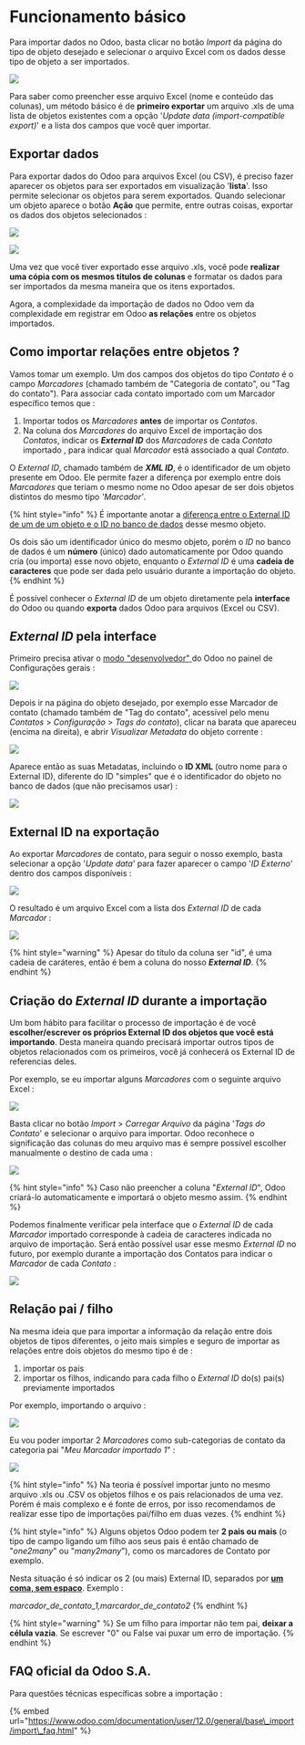 # Funcionamento básico

Para importar dados no Odoo, basta clicar no botão _Import_ da página do tipo de objeto desejado e selecionar o arquivo Excel com os dados desse tipo de objeto a ser importados.

![](.gitbook/assets/image%20%2817%29.png)

Para saber como preencher esse arquivo Excel \(nome e conteúdo das colunas\), um método básico é de **primeiro exportar** um arquivo .xls de uma lista de objetos existentes com a opção '_Update data \(import-compatible export\)_' e a lista dos campos que você quer importar.

## Exportar dados

Para exportar dados do Odoo para arquivos Excel \(ou CSV\), é preciso fazer aparecer os objetos para ser exportados em visualização '**lista**'. Isso permite selecionar os objetos para serem exportados. Quando selecionar um objeto aparece o botão **Ação** que permite, entre outras coisas, exportar os dados dos objetos selecionados :

![](.gitbook/assets/image%20%287%29.png)

![](.gitbook/assets/image%20%281%29.png)

Uma vez que você tiver exportado esse arquivo .xls, você pode **realizar uma cópia com os mesmos títulos de colunas** e formatar os dados para ser importados da mesma maneira que os itens exportados.

Agora, a complexidade da importação de dados no Odoo vem da complexidade em registrar em Odoo **as relações** entre os objetos importados.

## Como importar relações entre objetos ?

Vamos tomar um exemplo. Um dos campos dos objetos do tipo _Contato_ é o campo _Marcadores_ \(chamado também de "Categoria de contato", ou "Tag do contato"\). Para associar cada contato importado com um Marcador específico temos que :

1.  Importar todos os _Marcadores_ **antes** de importar os _Contatos_.
2.  Na coluna dos _Marcadores_ do arquivo Excel de importação dos _Contatos_, indicar os _**External ID**_ dos _Marcadores_  de cada _Contato_ importado , para indicar qual _Marcador_  está associado a qual _Contato_.

O _External ID_, chamado também de _**XML ID**_, é o identificador de um objeto presente em Odoo. Ele permite fazer a diferença por exemplo entre dois _Marcadores_ que teriam o mesmo nome no Odoo apesar de ser dois objetos distintos do mesmo tipo _'Marcador'_.

{% hint style="info" %}
É importante anotar a [diferença entre o External ID de um de um objeto e o ID no banco de dados](https://www.odoo.com/documentation/user/12.0/general/base_import/import_faq.html#what-s-the-difference-between-database-id-and-external-id) desse mesmo objeto.

Os dois são um identificador único do mesmo objeto, porém o _ID_ no banco de dados é um **número** \(único\) dado automaticamente por Odoo quando cria \(ou importa\) esse novo objeto, enquanto o _External ID_ é uma **cadeia de caracteres** que pode ser dada pelo usuário durante a importação do objeto.
{% endhint %}

É possível conhecer o _External ID_ de um objeto diretamente pela **interface** do Odoo ou quando **exporta** dados Odoo para arquivos \(Excel ou CSV\).

## _External ID_ pela interface

Primeiro precisa ativar o [modo "desenvolvedor" ](https://odoo-development.readthedocs.io/en/latest/odoo/usage/debug-mode.html)do Odoo no painel de Configurações gerais :

![](.gitbook/assets/image%20%2816%29.png)

Depois ir na página do objeto desejado, por exemplo esse Marcador de contato \(chamado também de "Tag do contato", acessível pelo menu _Contatos_ &gt; _Configuração_ &gt; _Tags do contato_\), clicar na barata que apareceu \(encima na direita\), e abrir _Visualizar Metadata_ do objeto corrente :

![](.gitbook/assets/image.png)

Aparece então as suas Metadatas, incluindo o **ID XML** \(outro nome para o External ID\), diferente  do ID "simples" que é o identificador do objeto no banco de dados \(que não precisamos usar\) :

![](.gitbook/assets/image%20%2829%29.png)

## External ID na exportação

Ao exportar _Marcadores_ de contato, para seguir o nosso exemplo, basta selecionar a opção '_Update data_' para fazer aparecer o campo '_ID Externo_' dentro dos campos disponíveis :

![](.gitbook/assets/image%20%2830%29.png)

O resultado é um arquivo Excel com a lista dos _External ID_ de cada _Marcador_ :

![](.gitbook/assets/image%20%2820%29.png)

{% hint style="warning" %}
Apesar do título da coluna ser "id", é uma cadeia de caráteres, então é bem a coluna do nosso _**External ID**_. 
{% endhint %}

## Criação do _External ID_ durante a importação

Um bom hábito para facilitar o processo de importação é de você **escolher/escrever os próprios External ID dos objetos que você está importando**. Desta maneira quando precisará importar outros tipos de objetos relacionados com os primeiros, você já conhecerá os External ID de referencias deles.

Por exemplo, se eu importar alguns _Marcadores_ com o seguinte arquivo Excel :

![](.gitbook/assets/image%20%2826%29.png)

Basta clicar no botão _Import_ &gt; _Carregar Arquivo_ da página '_Tags do Contato_' e selecionar o arquivo para importar. Odoo reconhece o significação das colunas do meu arquivo mas é sempre possível escolher manualmente o destino de cada uma :

![](.gitbook/assets/image%20%289%29.png)

{% hint style="info" %}
Caso não preencher a coluna "_External ID_", Odoo criará-lo automaticamente e importará o objeto mesmo assim.
{% endhint %}

Podemos finalmente verificar pela interface que o _External ID_ de cada _Marcador_  importado corresponde à cadeia de caracteres indicada no arquivo de importação. Será então possível usar esse mesmo _External ID_ no futuro, por exemplo durante a importação dos Contatos para indicar o _Marcador_ de cada _Contato_ :

![](.gitbook/assets/image%20%2831%29.png)

## Relação pai / filho

Na mesma ideia que para importar a informação da relação entre dois objetos de tipos diferentes, o jeito mais simples e seguro de importar as relações entre dois objetos do mesmo tipo é de :

1. importar os pais
2. importar os filhos, indicando para cada filho o _External ID_ do\(s\) pai\(s\) previamente importados

Por exemplo, importando o arquivo :

![](.gitbook/assets/image%20%285%29.png)

Eu vou poder importar 2 _Marcadores_ como sub-categorias de contato da categoria pai "_Meu Marcador importado 1_" :

![](.gitbook/assets/image%20%2823%29.png)

{% hint style="info" %}
Na teoria é possível importar junto no mesmo arquivo .xls ou .CSV os objetos filhos e os pais relacionados de uma vez. Porém é mais complexo e é fonte de erros, por isso recomendamos de realizar esse tipo de importações pai/filho em duas vezes.
{% endhint %}

{% hint style="info" %}
Alguns objetos Odoo podem ter **2 pais ou mais** \(o tipo de campo ligando um filho aos seus pais é então chamado de "_one2many_" ou "_many2many_"\), como os marcadores de Contato por exemplo.

Nesta situação é só indicar os 2 \(ou mais\) External ID, separados por [**um coma, sem espaço**](https://www.odoo.com/documentation/user/12.0/general/base_import/import_faq.html#how-can-i-import-a-many2many-relationship-field-e-g-a-customer-that-has-multiple-tags). Exemplo :

_marcador\_de\_contato\_1,marcardor\_de\_contato2_
{% endhint %}

{% hint style="warning" %}
Se um filho para importar não tem pai, **deixar a célula vazia**. Se escrever "0" ou False vai puxar um erro de importação.
{% endhint %}

## FAQ oficial da Odoo S.A.

Para questões técnicas específicas sobre a importação :

{% embed url="https://www.odoo.com/documentation/user/12.0/general/base\_import/import\_faq.html" %}











